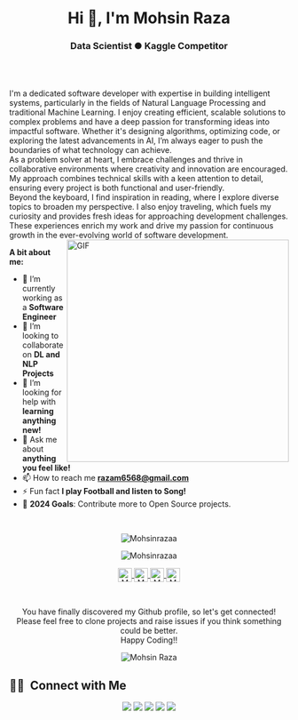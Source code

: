<h1 align="center">Hi 👋, I'm Mohsin Raza</h1>
<h3 align="center">Data Scientist ● Kaggle Competitor</h3>

<br />
<br />
<br />
I'm a dedicated software developer with expertise in building intelligent systems, particularly in the fields of Natural Language Processing and traditional Machine Learning. I enjoy creating efficient, scalable solutions to complex problems and have a deep passion for transforming ideas into impactful software. Whether it's designing algorithms, optimizing code, or exploring the latest advancements in AI, I’m always eager to push the boundaries of what technology can achieve.
<br/>
As a problem solver at heart, I embrace challenges and thrive in collaborative environments where creativity and innovation are encouraged. My approach combines technical skills with a keen attention to detail, ensuring every project is both functional and user-friendly.
<br/>
Beyond the keyboard, I find inspiration in reading, where I explore diverse topics to broaden my perspective. I also enjoy traveling, which fuels my curiosity and provides fresh ideas for approaching development challenges. These experiences enrich my work and drive my passion for continuous growth in the ever-evolving world of software development.
<be>
<img align="right" alt="GIF" src="https://media.giphy.com/media/L8K62iTDkzGX6/giphy.gif" width="400px" />
  
**A bit about me:**

- 🔭 I’m currently working as a **Software Engineer**
- 👯 I’m looking to collaborate on **DL and NLP Projects**
- 🤔 I’m looking for help with **learning anything new!**
- 💬 Ask me about **anything you feel like!**
- 📫 How to reach me **razam6568@gmail.com**
- ⚡ Fun fact **I play Football and listen to Song!**
- 🥅 **2024 Goals**: Contribute more to Open Source projects.

<br>
<p align="center">
<img src="https://github-readme-stats.vercel.app/api?username=Mohsinrazaa&show_icons=true" alt="Mohsinrazaa"/>
</p>
<p align="center">
<img src="https://github-readme-stats.vercel.app/api/top-langs/?username=Mohsinrazaa&layout=compact" (https://github.com/Mohsinrazaa/github-readme-stats) alt="Mohsinrazaa"/>
</p>

<p align="center">
<a href="https://www.linkedin.com/in/mohsin-raza-46b5a6134">	
  <img align="center" alt="Mohsin Raza | LinkdeIn" width="25px" height="25" src="https://cdn.jsdelivr.net/npm/simple-icons@v3/icons/linkedin.svg" />	
</a>		
<a href="https://www.kaggle.com/razamh">	
  <img align="center" alt="Mohsin Raza | Kaggle" width="25px" height="25" src="https://cdn.jsdelivr.net/npm/simple-icons@v3/icons/kaggle.svg" />	
</a>	
<a href="http://www.fiverr.com/s2/7f29466eb7">	
  <img align="center" alt="Mohsin Raza | Fiverr" width="25px" height="25" src="https://cdn.jsdelivr.net/npm/simple-icons@v3/icons/fiverr.svg" />	
</a>	
<a href="https://www.instagram.com/razan6568">	
  <img align="center" alt="Mohsin Raza | Instagram" width="25px" height="25" src="https://cdn.jsdelivr.net/npm/simple-icons@v3/icons/instagram.svg" />	
</a>
</p>
<br>

<p align="center">
You have finally discovered my Github profile, so let's get connected!
<br/>
Please feel free to clone projects and raise issues if you think something could be better.
<br/>
Happy Coding!!
</p>  

<p align="center"> <img src="https://komarev.com/ghpvc/?username=Mohsinrazaa" alt="Mohsin Raza" /> </p>

## 🤝🏻 &nbsp;Connect with Me
<p align="center">
<a href="https://www.kaggle.com/razamh"><img src="https://img.shields.io/badge/-Mohsin%20Raza-0077B5?style=flat&logo=kaggle&logoColor=white"/></a>
<a href="https://www.linkedin.com/in/mohsin-raza-46b5a6134"><img src="https://img.shields.io/badge/-Mohsin%20Raza-0077B5?style=flat&logo=Linkedin&logoColor=white"/></a>
<a href="mailto:raazabc60@gmail.com"><img src="https://img.shields.io/badge/-raazabc60@gmail.com-D14836?style=flat&logo=Gmail&logoColor=white"/></a>
<a href="https://www.instagram.com/razam6568/"><img src="https://img.shields.io/badge/-@mohsinraza-E4405F?style=flat&logo=Instagram&logoColor=white"/></a>
<a href="https://www.facebook.com/razam66"><img src="https://img.shields.io/badge/-@mohsinraa-1877F2?style=flat&logo=Facebook&logoColor=white"/></a>

